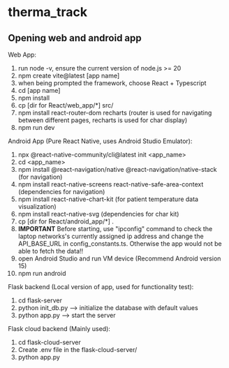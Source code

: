 # therma_track

## Opening web and android app

Web App:

1. run node -v, ensure the current version of node.js >= 20
2. npm create vite@latest [app name]
3. when being prompted the framework, choose React + Typescript
4. cd [app name]
5. npm install
6. cp [dir for React/web_app/*] src/
7. npm install react-router-dom recharts (router is used for navigating between different pages, recharts is used for char display)
8. npm run dev


Android App (Pure React Native, uses Android Studio Emulator):

1. npx @react-native-community/cli@latest init <app_name>
2. cd <app_name>
3. npm install @react-navigation/native @react-navigation/native-stack (for navigation)
4. npm install react-native-screens react-native-safe-area-context (dependencies for navigation)
5. npm install react-native-chart-kit (for patient temperature data visualization)
6. npm install react-native-svg (dependencies for char kit)
7. cp [dir for React/android_app/*] .
8. **IMPORTANT** Before starting, use "ipconfig" command to check the laptop networks's currently assigned ip address and change the API_BASE_URL in config_constants.ts. Otherwise the app would not be able to fetch the data!!
9. open Android Studio and run VM device (Recommend Android version 15)
10. npm run android


Flask backend (Local version of app, used for functionality test):

1. cd flask-server
2. python init_db.py --> initialize the database with default values
3. python app.py --> start the server

Flask cloud backend (Mainly used):

1. cd flask-cloud-server
2. Create .env file in the flask-cloud-server/
3. python app.py
